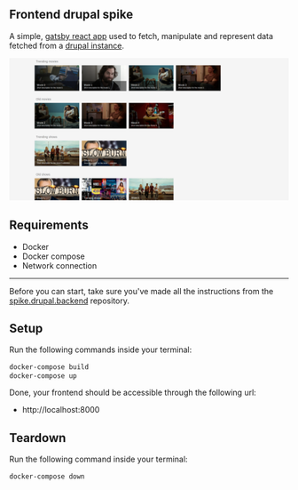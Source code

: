 ## Frontend drupal spike
A simple, [gatsby react app](https://www.gatsbyjs.org/) used to fetch, manipulate 
and represent data fetched from a [drupal instance](https://www.drupal.org/).

![Overview image...](doc/Overview.png)

## Requirements
* Docker
* Docker compose
* Network connection

---
Before you can start, take sure you've made all the instructions from 
the [spike.drupal.backend](https://github.com/RaduBuciuceanu/spike.drupal.backend) 
repository.

## Setup
Run the following commands inside your terminal:
```
docker-compose build
docker-compose up
```

Done, your frontend should be accessible through the following url: 
* http://localhost:8000

## Teardown
Run the following command inside your terminal:
```
docker-compose down
```
